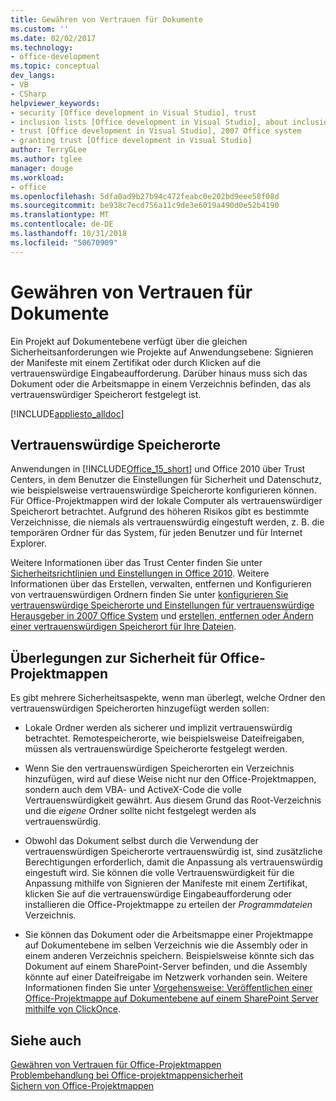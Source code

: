 ```yaml
---
title: Gewähren von Vertrauen für Dokumente
ms.custom: ''
ms.date: 02/02/2017
ms.technology:
- office-development
ms.topic: conceptual
dev_langs:
- VB
- CSharp
helpviewer_keywords:
- security [Office development in Visual Studio], trust
- inclusion lists [Office development in Visual Studio], about inclusion lists
- trust [Office development in Visual Studio], 2007 Office system
- granting trust [Office development in Visual Studio]
author: TerryGLee
ms.author: tglee
manager: douge
ms.workload:
- office
ms.openlocfilehash: 5dfa0ad9b27b94c472feabc0e202bd9eee58f08d
ms.sourcegitcommit: be938c7ecd756a11c9de3e6019a490d0e52b4190
ms.translationtype: MT
ms.contentlocale: de-DE
ms.lasthandoff: 10/31/2018
ms.locfileid: "50670909"
---
```

# <a name="grant-trust-to-documents"></a>Gewähren von Vertrauen für Dokumente
  Ein Projekt auf Dokumentebene verfügt über die gleichen Sicherheitsanforderungen wie Projekte auf Anwendungsebene: Signieren der Manifeste mit einem Zertifikat oder durch Klicken auf die vertrauenswürdige Eingabeaufforderung. Darüber hinaus muss sich das Dokument oder die Arbeitsmappe in einem Verzeichnis befinden, das als vertrauenswürdiger Speicherort festgelegt ist.  
  
 [!INCLUDE[appliesto_alldoc](../vsto/includes/appliesto-alldoc-md.md)]  
  
## <a name="trusted-locations"></a>Vertrauenswürdige Speicherorte  
 Anwendungen in [!INCLUDE[Office_15_short](../vsto/includes/office-15-short-md.md)] und Office 2010 über Trust Centers, in dem Benutzer die Einstellungen für Sicherheit und Datenschutz, wie beispielsweise vertrauenswürdige Speicherorte konfigurieren können. Für Office-Projektmappen wird der lokale Computer als vertrauenswürdiger Speicherort betrachtet. Aufgrund des höheren Risikos gibt es bestimmte Verzeichnisse, die niemals als vertrauenswürdig eingestuft werden, z. B. die temporären Ordner für das System, für jeden Benutzer und für Internet Explorer.  
  
 Weitere Informationen über das Trust Center finden Sie unter [Sicherheitsrichtlinien und Einstellungen in Office 2010](http://go.microsoft.com/fwlink/?LinkId=89202). Weitere Informationen über das Erstellen, verwalten, entfernen und Konfigurieren von vertrauenswürdigen Ordnern finden Sie unter [konfigurieren Sie vertrauenswürdige Speicherorte und Einstellungen für vertrauenswürdige Herausgeber in 2007 Office System](http://go.microsoft.com/fwlink/?LinkId=89203) und [erstellen, entfernen oder Ändern einer vertrauenswürdigen Speicherort für Ihre Dateien](https://support.office.com/article/Create-remove-or-change-a-trusted-location-for-your-files-f5151879-25ea-4998-80a5-4208b3540a62).  
  
## <a name="security-considerations-for-office-solutions"></a>Überlegungen zur Sicherheit für Office-Projektmappen  
 Es gibt mehrere Sicherheitsaspekte, wenn man überlegt, welche Ordner den vertrauenswürdigen Speicherorten hinzugefügt werden sollen:  
  
-   Lokale Ordner werden als sicherer und implizit vertrauenswürdig betrachtet. Remotespeicherorte, wie beispielsweise Dateifreigaben, müssen als vertrauenswürdige Speicherorte festgelegt werden.  
  
-   Wenn Sie den vertrauenswürdigen Speicherorten ein Verzeichnis hinzufügen, wird auf diese Weise nicht nur den Office-Projektmappen, sondern auch dem VBA- und ActiveX-Code die volle Vertrauenswürdigkeit gewährt. Aus diesem Grund das Root-Verzeichnis und die *eigene* Ordner sollte nicht festgelegt werden als vertrauenswürdig.  
  
-   Obwohl das Dokument selbst durch die Verwendung der vertrauenswürdigen Speicherorte vertrauenswürdig ist, sind zusätzliche Berechtigungen erforderlich, damit die Anpassung als vertrauenswürdig eingestuft wird. Sie können die volle Vertrauenswürdigkeit für die Anpassung mithilfe von Signieren der Manifeste mit einem Zertifikat, klicken Sie auf die vertrauenswürdige Eingabeaufforderung oder installieren die Office-Projektmappe zu erteilen der *Programmdateien* Verzeichnis.  
  
-   Sie können das Dokument oder die Arbeitsmappe einer Projektmappe auf Dokumentebene im selben Verzeichnis wie die Assembly oder in einem anderen Verzeichnis speichern. Beispielsweise könnte sich das Dokument auf einem SharePoint-Server befinden, und die Assembly könnte auf einer Dateifreigabe im Netzwerk vorhanden sein. Weitere Informationen finden Sie unter [Vorgehensweise: Veröffentlichen einer Office-Projektmappe auf Dokumentebene auf einem SharePoint Server mithilfe von ClickOnce](https://msdn.microsoft.com/2408e809-fb78-42a1-9152-00afa1522e58).  
  
## <a name="see-also"></a>Siehe auch  
 [Gewähren von Vertrauen für Office-Projektmappen](../vsto/granting-trust-to-office-solutions.md)   
 [Problembehandlung bei Office-projektmappensicherheit](../vsto/troubleshooting-office-solution-security.md)   
 [Sichern von Office-Projektmappen](../vsto/securing-office-solutions.md)  
  
  